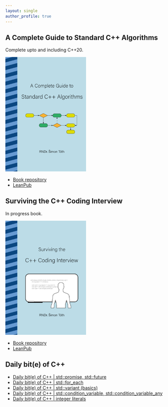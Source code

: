 ```yaml
---
layout: single
author_profile: true
---
```


## A Complete Guide to Standard C++ Algorithms

Complete upto and including C++20.

[<img src="assets/images/book_algorithms_cover.png" width="50%">](https://leanpub.com/cpp-algorithms-guide)

- [Book repository](https://github.com/HappyCerberus/book-cpp-algorithms)
- [LeanPub](https://leanpub.com/cpp-algorithms-guide)

## Surviving the C++ Coding Interview

In progress book.

[<img src="assets/images/book_coding_interview_cover.png" width="50%">](https://leanpub.com/cpp-coding-interview)

- [Book repository](https://leanpub.com/cpp-coding-interview)
- [LeanPub](https://leanpub.com/cpp-coding-interview)

## Daily bit(e) of C++

<ul>
<!-- SUBSTACK:START --><li><a href="https://medium.com/@simontoth/daily-bit-e-of-c-std-promise-std-future-4af3b6dd23ac?source=rss-1e1de1006a93------2">Daily bit&lpar;e&rpar; of C++ | std::promise, std::future</a></li><li><a href="https://medium.com/@simontoth/daily-bit-e-of-c-std-for-each-fc430114d033?source=rss-1e1de1006a93------2">Daily bit&lpar;e&rpar; of C++ | std::for_each</a></li><li><a href="https://medium.com/@simontoth/daily-bit-e-of-c-std-variant-basics-9f87a4eab8cc?source=rss-1e1de1006a93------2">Daily bit&lpar;e&rpar; of C++ | std::variant &lpar;basics&rpar;</a></li><li><a href="https://medium.com/@simontoth/daily-bit-e-of-c-std-condition-variable-std-condition-variable-any-4e57564f0341?source=rss-1e1de1006a93------2">Daily bit&lpar;e&rpar; of C++ | std::condition_variable, std::condition_variable_any</a></li><li><a href="https://medium.com/@simontoth/daily-bit-e-of-c-integer-literals-87286e696e57?source=rss-1e1de1006a93------2">Daily bit&lpar;e&rpar; of C++ | integer literals</a></li><!-- SUBSTACK:END -->
</ul>
